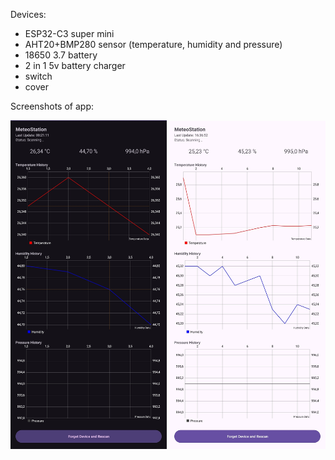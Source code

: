 Devices:
- ESP32-C3 super mini
- AHT20+BMP280 sensor (temperature, humidity and pressure)
- 18650 3.7 battery
- 2 in 1 5v battery charger
- switch
- cover


Screenshots of app:
<p align="center">
  <img src="app_dark_theme.jpg" alt="Weather Station Dark Theme" width="250"/>
  <img src="app_light_theme.jpg" alt="Weather Station Light Theme" width="250"/>
</p>
